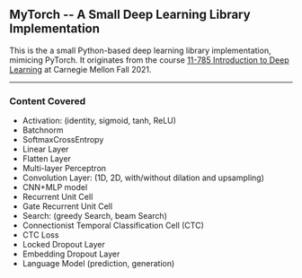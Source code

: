 ## MyTorch -- A Small Deep Learning Library Implementation

This is the a small Python-based deep learning library implementation, mimicing PyTorch. It originates from the course [11-785 Introduction to Deep Learning](https://deeplearning.cs.cmu.edu/F21/index.html) at Carnegie Mellon Fall 2021.

---

### Content Covered

+ Activation: (identity, sigmoid, tanh, ReLU)
+ Batchnorm
+ SoftmaxCrossEntropy
+ Linear Layer
+ Flatten Layer
+ Multi-layer Perceptron
+ Convolution Layer: (1D, 2D, with/without dilation and upsampling)
+ CNN+MLP model
+ Recurrent Unit Cell
+ Gate Recurrent Unit Cell
+ Search: (greedy Search, beam Search)
+ Connectionist Temporal Classification Cell (CTC)
+ CTC Loss
+ Locked Dropout Layer
+ Embedding Dropout Layer
+ Language Model (prediction, generation)

